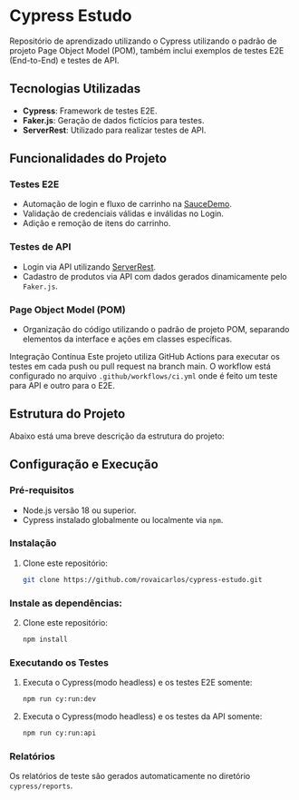 # Cypress Estudo

Repositório de aprendizado utilizando o Cypress utilizando o padrão de projeto Page Object Model (POM), também inclui exemplos de testes E2E (End-to-End) e testes de API.

## Tecnologias Utilizadas
- **Cypress**: Framework de testes E2E.
- **Faker.js**: Geração de dados fictícios para testes.
- **ServerRest**: Utilizado para realizar testes de API.

## Funcionalidades do Projeto
### Testes E2E
- Automação de login e fluxo de carrinho na [SauceDemo](https://www.saucedemo.com/).
- Validação de credenciais válidas e inválidas no Login.
- Adição e remoção de itens do carrinho.

### Testes de API
- Login via API utilizando [ServerRest](https://serverest.dev).
- Cadastro de produtos via API com dados gerados dinamicamente pelo ```Faker.js```.

### Page Object Model (POM)
- Organização do código utilizando o padrão de projeto POM, separando elementos da interface e ações em classes específicas.

Integração Contínua
Este projeto utiliza GitHub Actions para executar os testes em cada push ou pull request na branch main. O workflow está configurado no arquivo ```.github/workflows/ci.yml``` onde é feito um teste para API e outro para o E2E.

## Estrutura do Projeto
Abaixo está uma breve descrição da estrutura do projeto:

## Configuração e Execução
### Pré-requisitos
- Node.js versão 18 ou superior.
- Cypress instalado globalmente ou localmente via `npm`.

### Instalação
1. Clone este repositório:
   ```bash
   git clone https://github.com/rovaicarlos/cypress-estudo.git

### Instale as dependências:
2. Clone este repositório:
   ```bash
   npm install

### Executando os Testes
1. Executa o Cypress(modo headless) e os testes E2E somente:
   ```bash
   npm run cy:run:dev

2. Executa o Cypress(modo headless) e os testes da API somente:
   ```bash
   npm run cy:run:api

### Relatórios
Os relatórios de teste são gerados automaticamente no diretório ```cypress/reports```.
